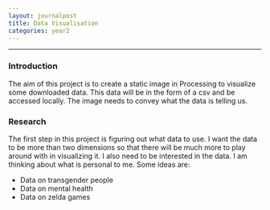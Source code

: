 ```yaml
---
layout: journalpost
title: Data Visualisation
categories: year2
---
```


---

### Introduction

The aim of this project is to create a static image in Processing to visualize some downloaded data. This data will be in the form of a csv and be accessed locally. The image needs to convey what the data is telling us.

### Research

The first step in this project is figuring out what data to use. I want the data to be more than two dimensions so that there will be much more to play around with in visualizing it. I also need to be interested in the data. I am thinking about what is personal to me. Some ideas are:

* Data on transgender people
* Data on mental health
* Data on zelda games






